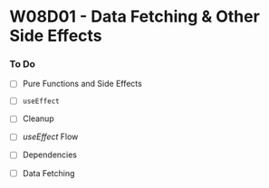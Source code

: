 # W08D01 - Data Fetching & Other Side Effects

### To Do
- [ ] Pure Functions and Side Effects
- [ ] `useEffect`
- [ ] Cleanup
- [ ] _useEffect_ Flow
- [ ] Dependencies
- [ ] Data Fetching





















